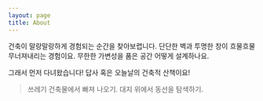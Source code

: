 ```yaml
---
layout: page
title: About
---
```


건축이 말랑말랑하게 경험되는 순간을 찾아보렵니다.
단단한 벽과 투명한 창이 흐물흐물 무너져내리는 경험이요.
무한한 가변성을 품은 공간 어떻게 설계하나요.

그래서 먼저 다녀왔습니다! 답사 혹은 오늘날의 건축적 산책이요!

> 쓰레기 건축물에서 빠져 나오기.
> 대지 위에서 동선을 탐색하기.
